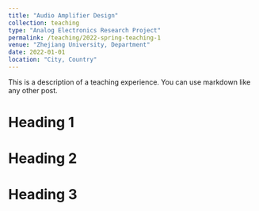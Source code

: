 ```yaml
---
title: "Audio Amplifier Design"
collection: teaching
type: "Analog Electronics Research Project"
permalink: /teaching/2022-spring-teaching-1
venue: "Zhejiang University, Department"
date: 2022-01-01
location: "City, Country"
---
```


This is a description of a teaching experience. You can use markdown like any other post.

Heading 1
======

Heading 2
======

Heading 3
======
